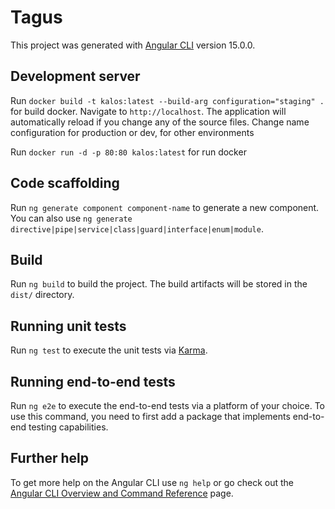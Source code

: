 # Tagus

This project was generated with [Angular CLI](https://github.com/angular/angular-cli) version 15.0.0.

## Development server

Run `docker build -t kalos:latest --build-arg configuration="staging" .` for build docker. Navigate to `http://localhost`. The application will automatically reload if you change any of the source files.
Change name configuration for production or dev, for other environments

Run `docker run -d -p 80:80 kalos:latest` for run docker

## Code scaffolding

Run `ng generate component component-name` to generate a new component. You can also use `ng generate directive|pipe|service|class|guard|interface|enum|module`.

## Build

Run `ng build` to build the project. The build artifacts will be stored in the `dist/` directory.

## Running unit tests

Run `ng test` to execute the unit tests via [Karma](https://karma-runner.github.io).

## Running end-to-end tests

Run `ng e2e` to execute the end-to-end tests via a platform of your choice. To use this command, you need to first add a package that implements end-to-end testing capabilities.

## Further help

To get more help on the Angular CLI use `ng help` or go check out the [Angular CLI Overview and Command Reference](https://angular.io/cli) page.
